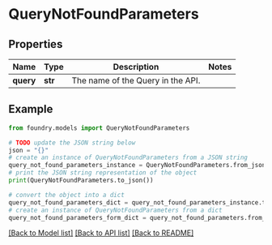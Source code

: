 # QueryNotFoundParameters

## Properties

Name | Type | Description | Notes
------------ | ------------- | ------------- | -------------
**query** | **str** | The name of the Query in the API.  |

## Example

```python
from foundry.models import QueryNotFoundParameters

# TODO update the JSON string below
json = "{}"
# create an instance of QueryNotFoundParameters from a JSON string
query_not_found_parameters_instance = QueryNotFoundParameters.from_json(json)
# print the JSON string representation of the object
print(QueryNotFoundParameters.to_json())

# convert the object into a dict
query_not_found_parameters_dict = query_not_found_parameters_instance.to_dict()
# create an instance of QueryNotFoundParameters from a dict
query_not_found_parameters_form_dict = query_not_found_parameters.from_dict(query_not_found_parameters_dict)
```

[\[Back to Model list\]](../README.md#documentation-for-models) [\[Back to API list\]](../README.md#documentation-for-api-endpoints) [\[Back to README\]](../README.md)

